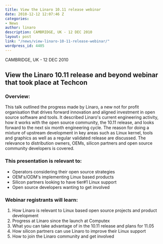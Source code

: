 ```yaml
---
title: View the Linaro 10.11 release webinar
date: 2010-12-12 12:07:46 Z
categories:
- News
author: linaro
description: CAMBRIDGE, UK - 12 DEC 2010
layout: post
link: "/news/view-linaro-10-11-release-webinar/"
wordpress_id: 4405
---
```


CAMBRIDGE, UK - 12 DEC 2010

## View the Linaro 10.11 release and beyond webinar that took place at Techcon

### Overview:

This talk outlined the progress made by Linaro, a new not for profit organisation that drives forward innovation and aligned investment in open source software and tools. It described Linaro's current engineering activity, how it works with the open source community, the 10.11 release, and looks forward to the next six month engineering cycle. The reason for doing a mixture of upstream development in key areas such as Linux kernel, tools and graphics as well as a regular validated release are discussed. The relevance to distribution owners, OEMs, silicon partners and open source community developers is covered.

### This presentation is relevant to:
	
  * Operators considering their open source strategies	
  * OEM's/ODM's implementing Linux based products
  * Silicon partners looking to have tier#1 Linux support
  * Open source developers wanting to get involved

### Webinar registrants will learn:
	
  1. How Linaro is relevant to Linux based open source projects and product development
  2. Progress at Linaro since the launch at Computex
  3. What you can take advantage of in the 10.11 release and plans for 11.05
  4. How silicon partners can use Linaro to improve their Linux support
  5. How to join the Linaro community and get involved

